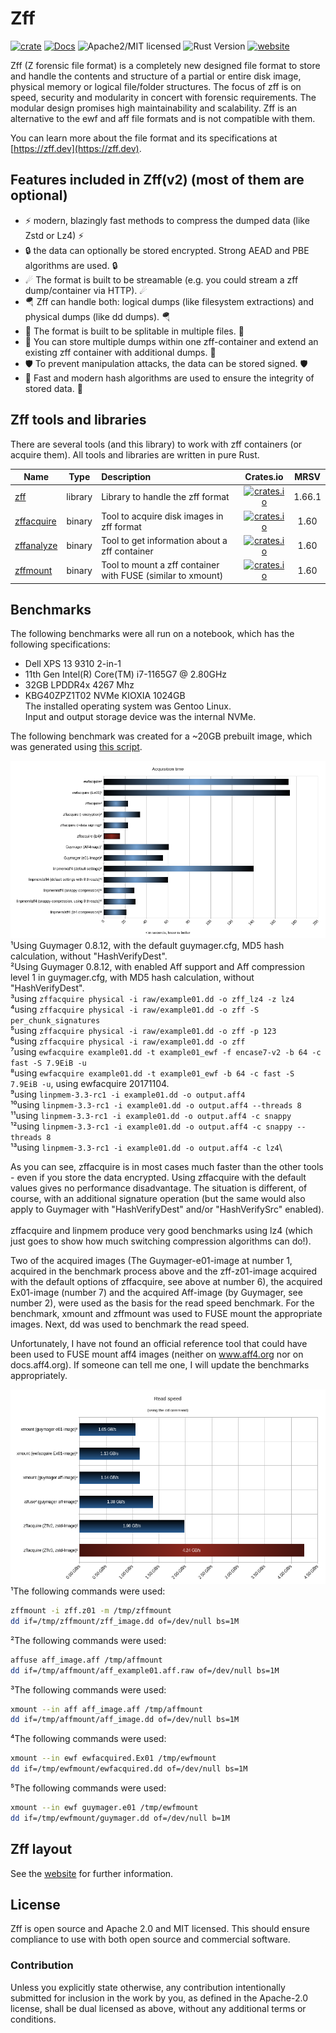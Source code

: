 # Zff

[![crate][crate-image]][crate-link]
[![Docs][docs-image]][docs-link]
![Apache2/MIT licensed][license-image]
![Rust Version][rustc-image]
[![website][website-image]][website-link]

Zff (Z forensic file format) is a completely new designed file format to store and handle the contents and structure of a partial or entire disk image, physical memory or logical file/folder structures.
The focus of zff is on speed, security and modularity in concert with forensic requirements. The modular design promises high maintainability and scalability.
Zff is an alternative to the ewf and aff file formats and is not compatible with them.

You can learn more about the file format and its specifications at [https://zff.dev](https://zff.dev).

## Features included in Zff(v2) (most of them are optional)

- ⚡ modern, blazingly fast methods to compress the dumped data (like Zstd or Lz4) ⚡
- 🔒 the data can optionally be stored encrypted. Strong AEAD and PBE algorithms are used.  🔒
- ☄ The format is built to be streamable (e.g. you could stream a zff dump/container via HTTP). ☄
- 🪂 Zff can handle both: logical dumps (like filesystem extractions) and physical dumps (like dd dumps). 🪂
- 🤹 The format is built to be splitable in multiple files. 🤹
- 🍱 You can store multiple dumps within one zff-container and extend an existing zff container with additional dumps. 🍱
- 🛡 To prevent manipulation attacks, the data can be stored signed. 🛡
- 🔗 Fast and modern hash algorithms are used to ensure the integrity of stored data. 🔗

## Zff tools and libraries

There are several tools (and this library) to work with zff containers (or acquire them). All tools and libraries are written in pure Rust.

| Name | Type | Description | Crates.io | MRSV
|------|:----:|:------------|:---------:|:----:|
| [zff](https://github.com/ph0llux/zff)  | library | Library to handle the zff format | [![crates.io][zff-crates-io-image]][zff-crates-io-link] | 1.66.1 |
| [zffacquire](https://github.com/ph0llux/zffacquire) | binary | Tool to acquire disk images in zff format | [![crates.io][zffacquire-crates-io-image]][zffacquire-crates-io-link] | 1.60 |
| [zffanalyze](https://github.com/ph0llux/zffanalyze) | binary | Tool to get information about a zff container | [![crates.io][zffanalyze-crates-io-image]][zffanalyze-crates-io-link] | 1.60 |
| [zffmount](https://github.com/ph0llux/zffmount) | binary | Tool to mount a zff container with FUSE (similar to xmount) | [![crates.io][zffmount-crates-io-image]][zffmount-crates-io-link] | 1.60 |

## Benchmarks

The following benchmarks were all run on a notebook, which has the following specifications:
- Dell XPS 13 9310 2-in-1
- 11th Gen Intel(R) Core(TM) i7-1165G7 @ 2.80GHz
- 32GB LPDDR4x 4267 Mhz
- KBG40ZPZ1T02 NVMe KIOXIA 1024GB\
The installed operating system was Gentoo Linux.\
Input and output storage device was the internal NVMe.

The following benchmark was created for a \~20GB prebuilt image, which was generated using [this script](https://gist.github.com/ph0llux/6969329b060d393e199442dc0787dc9a).

![Acquisition time](/benchmarks/acquisition_time.png)
\
¹Using Guymager 0.8.12, with the default guymager.cfg, MD5 hash calculation, without "HashVerifyDest".\
²Using Guymager 0.8.12, with enabled Aff support and Aff compression level 1 in guymager.cfg, with MD5 hash calculation, without "HashVerifyDest".\
³using ```zffacquire physical -i raw/example01.dd -o zff_lz4 -z lz4```\
⁴using ```zffacquire physical -i raw/example01.dd -o zff -S per_chunk_signatures```\
⁵using ```zffacquire physical -i raw/example01.dd -o zff -p 123```\
⁶using ```zffacquire physical -i raw/example01.dd -o zff```\
⁷using ```ewfacquire example01.dd -t example01_ewf -f encase7-v2 -b 64 -c fast -S 7.9EiB -u```\
⁸using ```ewfacquire example01.dd -t example01_ewf -b 64 -c fast -S 7.9EiB -u```, using ewfacquire 20171104.\
⁹using ```linpmem-3.3-rc1 -i example01.dd -o output.aff4```\
¹⁰using ```linpmem-3.3-rc1 -i example01.dd -o output.aff4 --threads 8```\
¹¹using ```linpmem-3.3-rc1 -i example01.dd -o output.aff4 -c snappy```\
¹²using ```linpmem-3.3-rc1 -i example01.dd -o output.aff4 -c snappy --threads 8```\
¹³using ```linpmem-3.3-rc1 -i example01.dd -o output.aff4 -c lz4```\

As you can see, zffacquire is in most cases much faster than the other tools - even if you store the data encrypted. Using zffacquire with the default values gives no performance disadvantage. The situation is different, of course, with an additional signature operation (but the same would also apply to Guymager with "HashVerifyDest" and/or "HashVerifySrc" enabled).\
\
zffacquire and linpmem produce very good benchmarks using lz4 (which just goes to show how much switching compression algorithms can do!).

Two of the acquired images (The Guymager-e01-image at number 1, acquired in the benchmark process above and the zff-z01-image acquired with the default options of zffacquire, see above at number 6), the acquired Ex01-image (number 7) and the acquired Aff-image (by Guymager, see number 2), were used as the basis for the read speed benchmark.
For the benchmark, xmount and zffmount was used to FUSE mount the appropriate images. Next, dd was used to benchmark the read speed.

Unfortunately, I have not found an official reference tool that could have been used to FUSE mount aff4 images (neither on www.aff4.org nor on docs.aff4.org).
If someone can tell me one, I will update the benchmarks appropriately.

![Read speed](/benchmarks/read_speed_dd.png)
\
¹The following commands were used:
```bash
zffmount -i zff.z01 -m /tmp/zffmount
dd if=/tmp/zffmount/zff_image.dd of=/dev/null bs=1M
```
²The following commands were used:
```bash
affuse aff_image.aff /tmp/affmount
dd if=/tmp/affmount/aff_example01.aff.raw of=/dev/null bs=1M
```
³The following commands were used:
```bash
xmount --in aff aff_image.aff /tmp/affmount
dd if=/tmp/affmount/aff_image.dd of=/dev/null bs=1M
```
⁴The following commands were used:
```bash
xmount --in ewf ewfacquired.Ex01 /tmp/ewfmount
dd if=/tmp/ewfmount/ewfacquired.dd of=/dev/null bs=1M
```
⁵The following commands were used:
```bash
xmount --in ewf guymager.e01 /tmp/ewfmount
dd if=/tmp/ewfmount/guymager.dd of=/dev/null b=1M
```
## Zff layout

See the [website](https://zff.dev) for further information.

## License

Zff is open source and Apache 2.0 and MIT licensed. This should ensure compliance to use with both open source and commercial software.

### Contribution

Unless you explicitly state otherwise, any contribution intentionally submitted for inclusion in the work by you, as defined in the Apache-2.0 license, shall be dual licensed as above, without any additional terms or conditions.

[//]: # (badges)

[crate-image]: https://buildstats.info/crate/zff
[crate-link]: https://crates.io/crates/zff
[docs-image]: https://docs.rs/zff/badge.svg
[docs-link]: https://docs.rs/zff/
[license-image]: https://img.shields.io/badge/license-Apache2.0/MIT-blue.svg
[rustc-image]: https://img.shields.io/badge/rustc-1.58.1+-blue.svg
[website-image]: https://img.shields.io/website-up-down-green-red/http/zff.dev.svg
[website-link]: https://zff.dev

[zff-crates-io-image]: https://img.shields.io/crates/v/zff.svg
[zff-crates-io-link]: https://crates.io/crates/zff

[zffacquire-crates-io-image]: https://img.shields.io/crates/v/zffacquire.svg
[zffacquire-crates-io-link]: https://crates.io/crates/zffacquire

[zffanalyze-crates-io-image]: https://img.shields.io/crates/v/zffanalyze.svg
[zffanalyze-crates-io-link]: https://crates.io/crates/zffanalyze

[zffmount-crates-io-image]: https://img.shields.io/crates/v/zffmount.svg
[zffmount-crates-io-link]: https://crates.io/crates/zffmount
